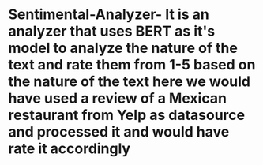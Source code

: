 # Sentimental-Analyzer- It is an analyzer that uses BERT as it's model to analyze the nature of the text and rate them from 1-5 based on the nature of the text here we would have used a review of a Mexican restaurant from Yelp as datasource and processed it and would have rate it accordingly
